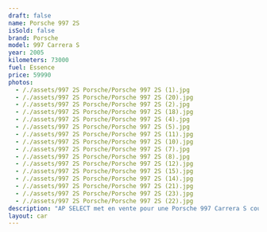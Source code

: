 ```yaml
---
draft: false
name: Porsche 997 2S
isSold: false
brand: Porsche
model: 997 Carrera S
year: 2005
kilometers: 73000
fuel: Essence
price: 59990
photos:
  - /./assets/997 2S Porsche/Porsche 997 2S (1).jpg
  - /./assets/997 2S Porsche/Porsche 997 2S (20).jpg
  - /./assets/997 2S Porsche/Porsche 997 2S (2).jpg
  - /./assets/997 2S Porsche/Porsche 997 2S (18).jpg
  - /./assets/997 2S Porsche/Porsche 997 2S (4).jpg
  - /./assets/997 2S Porsche/Porsche 997 2S (5).jpg
  - /./assets/997 2S Porsche/Porsche 997 2S (11).jpg
  - /./assets/997 2S Porsche/Porsche 997 2S (10).jpg
  - /./assets/997 2S Porsche/Porsche 997 2S (7).jpg
  - /./assets/997 2S Porsche/Porsche 997 2S (8).jpg
  - /./assets/997 2S Porsche/Porsche 997 2S (12).jpg
  - /./assets/997 2S Porsche/Porsche 997 2S (15).jpg
  - /./assets/997 2S Porsche/Porsche 997 2S (14).jpg
  - /./assets/997 2S Porsche/Porsche 997 2S (21).jpg
  - /./assets/997 2S Porsche/Porsche 997 2S (23).jpg
  - /./assets/997 2S Porsche/Porsche 997 2S (22).jpg
description: "AP SELECT met en vente pour une Porsche 997 Carrera S coupé 3.8l 355cv phase 1 boîte mécanique.\nModèle du 08/2005 avec 73000km.\n\nCouleur Blanc Carrera, intérieur cuir entendu Cocoa.\n\nCarte Grise française \U0001F1EB\U0001F1F7\n\nLe véhicule est en parfait état avec carnet complet Porsche et historique suivi.\n\nDernier service moteur effectué chez Porsche à 71000km au 02/2023.\n\nService, pneus, freins, IMS et courroie d’accessoire a jour.\n\nÉquipements et options :\n- Boîte mécanique 6\n- Toit ouvrant électrique\n- Freinage sport étriers rouge\n- Console centrale Blanc Carrera\n- Pack Chrono\n- Suspension PASM\n- Système HIFI BOSE\n- Jantes 19\" Sport Classic Carrera\n- Sièges Sport + électrique à mémoire\n- Intérieur Cuir entendu / surpiqûres\n- Écussons Porsche sur les appuis tête\n- Phares xénon +\n- Projecteurs de jour à LED\n- Fond de compteur blanc\n- Radars de recul\n- Régulateur de vitesse\n- Affichage multifonctions plus\n- Climatisation\n- Éclairage et essuie-glaces automatique\n- Rétroviseurs électriques et chauffants\n- Rétroviseurs int / ext Electrochrome\n- Éclairage d’ambiance\n\nDisponible et visible sur RDV pour acheteur sérieux.\n\nPossibilité d'une garantie 3, 6 ou 12 mois en supplément.\n\nRéalisation des démarches d'immatriculation.\n\nAP SELECT c'est des solutions de courtage et conciergerie sur mesure pour profiter librement de sa passion et de son patrimoine.\n\nPrenez le volant, AP SELECT s'occupe du reste."
layout: car
---
```


